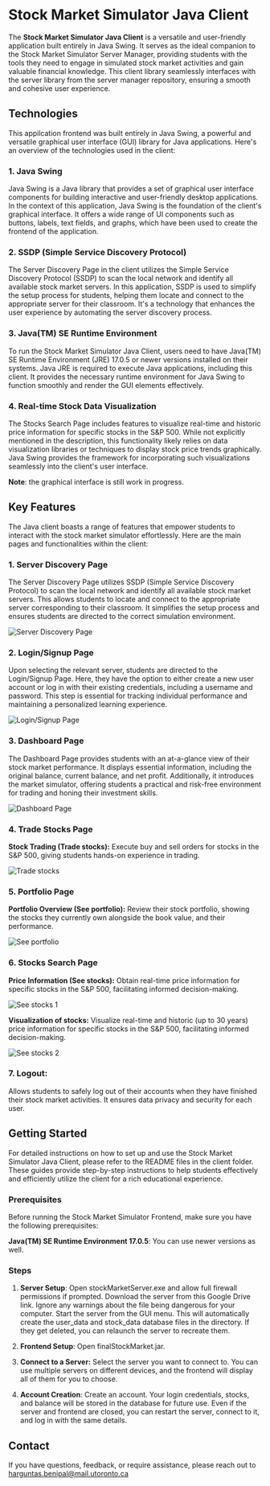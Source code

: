 # Stock Market Simulator Java Client

The **Stock Market Simulator Java Client** is a versatile and user-friendly application built entirely in Java Swing. It serves as the ideal companion to the Stock Market Simulator Server Manager, providing students with the tools they need to engage in simulated stock market activities and gain valuable financial knowledge. This client library seamlessly interfaces with the server library from the server manager repository, ensuring a smooth and cohesive user experience.

## Technologies
This appilcation frontend was built entirely in Java Swing, a powerful and versatile graphical user interface (GUI) library for Java applications. Here's an overview of the technologies used in the client:

### **1. Java Swing**
Java Swing is a Java library that provides a set of graphical user interface components for building interactive and user-friendly desktop applications. In the context of this application, Java Swing is the foundation of the client's graphical interface. It offers a wide range of UI components such as buttons, labels, text fields, and graphs, which have been used to create the frontend of the application.

### **2. SSDP (Simple Service Discovery Protocol)**
The Server Discovery Page in the client utilizes the Simple Service Discovery Protocol (SSDP) to scan the local network and identify all available stock market servers. In this application, SSDP is used to simplify the setup process for students, helping them locate and connect to the appropriate server for their classroom. It's a technology that enhances the user experience by automating the server discovery process.

### **3. Java(TM) SE Runtime Environment**
To run the Stock Market Simulator Java Client, users need to have Java(TM) SE Runtime Environment (JRE) 17.0.5 or newer versions installed on their systems. Java JRE is required to execute Java applications, including this client. It provides the necessary runtime environment for Java Swing to function smoothly and render the GUI elements effectively.

### **4. Real-time Stock Data Visualization**
The Stocks Search Page includes features to visualize real-time and historic price information for specific stocks in the S&P 500. While not explicitly mentioned in the description, this functionality likely relies on data visualization libraries or techniques to display stock price trends graphically. Java Swing provides the framework for incorporating such visualizations seamlessly into the client's user interface.

**Note**: the graphical interface is still work in progress.

## Key Features

The Java client boasts a range of features that empower students to interact with the stock market simulator effortlessly. Here are the main pages and functionalities within the client:

### 1. Server Discovery Page

The Server Discovery Page utilizes SSDP (Simple Service Discovery Protocol) to scan the local network and identify all available stock market servers. This allows students to locate and connect to the appropriate server corresponding to their classroom. It simplifies the setup process and ensures students are directed to the correct simulation environment.

![Server Discovery Page](https://i.imgur.com/ecNp2tM.png)

### 2. Login/Signup Page

Upon selecting the relevant server, students are directed to the Login/Signup Page. Here, they have the option to either create a new user account or log in with their existing credentials, including a username and password. This step is essential for tracking individual performance and maintaining a personalized learning experience.

![Login/Signup Page](https://i.imgur.com/TNnv7J8.png)

### 3. Dashboard Page

The Dashboard Page provides students with an at-a-glance view of their stock market performance. It displays essential information, including the original balance, current balance, and net profit. Additionally, it introduces the market simulator, offering students a practical and risk-free environment for trading and honing their investment skills. 

![Dashboard Page](https://i.imgur.com/EC3ZVgJ.png)

### 4.  Trade Stocks Page

**Stock Trading (Trade stocks):** Execute buy and sell orders for stocks in the S&P 500, giving students hands-on experience in trading.
   
![Trade stocks](https://i.imgur.com/djOkxCJ.png)
    
### 5.  Portfolio Page

**Portfolio Overview (See portfolio):** Review their stock portfolio, showing the stocks they currently own alongside the book value, and their performance.
   
![See portfolio](https://i.imgur.com/3SL5PKo.png)
    
### 6.  Stocks Search Page 

**Price Information (See stocks):** Obtain real-time price information for specific stocks in the S&P 500, facilitating informed decision-making.
   
![See stocks 1](https://i.imgur.com/OgbD4S6.png)
    
**Visualization of stocks:** Visualize real-time and historic (up to 30 years) price information for specific stocks in the S&P 500, facilitating informed decision-making.

![See stocks 2](https://i.imgur.com/mx6GyY2.png)

### 7.  **Logout:** 

Allows students to safely log out of their accounts when they have finished their stock market activities. It ensures data privacy and security for each user.

## Getting Started

For detailed instructions on how to set up and use the Stock Market Simulator Java Client, please refer to the README files in the client folder. These guides provide step-by-step instructions to help students effectively and efficiently utilize the client for a rich educational experience.

### Prerequisites 
Before running the Stock Market Simulator Frontend, make sure you have the following prerequisites:

**Java(TM) SE Runtime Environment 17.0.5**: You can use newer versions as well.
 
### Steps
1. **Server Setup**: Open stockMarketServer.exe and allow full firewall permissions if prompted. Download the server from this Google Drive link. Ignore any warnings about the file being dangerous for your computer. Start the server from the GUI menu. This will automatically create the user_data and stock_data database files in the directory. If they get deleted, you can relaunch the server to recreate them.

2. **Frontend Setup**: Open finalStockMarket.jar.

3. **Connect to a Server:** Select the server you want to connect to. You can use multiple servers on different devices, and the frontend will display all of them for you to choose.
  
4. **Account Creation**: Create an account. Your login credentials, stocks, and balance will be stored in the database for future use. Even if the server and frontend are closed, you can restart the server, connect to it, and log in with the same details.
## Contact

If you have questions, feedback, or require assistance, please reach out to harguntas.benipal@mail.utoronto.ca
